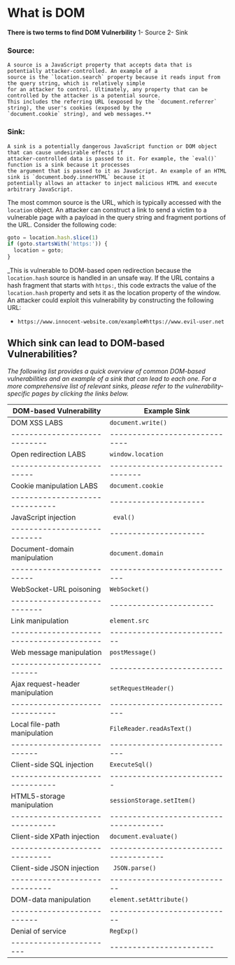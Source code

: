 # What is DOM 

**There is two terms to find DOM Vulnerbility**
  1- Source
  2- Sink
 
### Source:
 ```
 A source is a JavaScript property that accepts data that is potentially attacker-controlled. An example of a 
 source is the `location.search` property because it reads input from the query string, which is relatively simple 
 for an attacker to control. Ultimately, any property that can be controlled by the attacker is a potential source. 
 This includes the referring URL (exposed by the `document.referrer` string), the user's cookies (exposed by the 
 `document.cookie` string), and web messages.**
 ```
### Sink: 
  ```
  A sink is a potentially dangerous JavaScript function or DOM object that can cause undesirable effects if 
  attacker-controlled data is passed to it. For example, the `eval()` function is a sink because it processes 
  the argument that is passed to it as JavaScript. An example of an HTML sink is `document.body.innerHTML` because it
  potentially allows an attacker to inject malicious HTML and execute arbitrary JavaScript.
  ```
The most common source is the URL, which is typically accessed with the `location` object. An attacker can construct a link to send a victim to a vulnerable page with a payload in the query string and fragment portions of the URL. Consider the following code:
```js
goto = location.hash.slice(1)
if (goto.startsWith('https:')) {
  location = goto;
}
```
_This is vulnerable to DOM-based open redirection because the `location.hash` source is handled in an unsafe way. If the URL contains a hash fragment that starts with `https:`, this code extracts the value of the `location.hash` property and sets it as the location property of the window. An attacker could exploit this vulnerability by constructing the following URL:
 - ``https://www.innocent-website.com/example#https://www.evil-user.net``
 
 ## Which sink can lead to DOM-based Vulnerabilities?
 
 _The following list provides a quick overview of common DOM-based vulnerabilities and an example of a sink that can lead to each one. For a more comprehensive list of relevant sinks, please refer to the vulnerability-specific pages by clicking the links below._
 
 |  DOM-based Vulnerability      |      Example Sink         |
 | ---------------------------|------------------------------|
 |  DOM XSS LABS             |       `document.write()`      |
 | ----------------------------|-----------------------------|
 |  Open redirection LABS	      |       `window.location`    |
 | -------------------------|--------------------------------|
 |  Cookie manipulation LABS	   |       `document.cookie `  |  
 | ------------------------------|---------------------|
 |  JavaScript injection      |      ` eval()`   |
 |  ---------------------------|---------------------|
 | Document-domain manipulation	         |       `document.domain`     |
 | -------------------------|----------------------------|
 |  WebSocket-URL poisoning	   |       `WebSocket()`    |
 | ---------------------------|-----------------------   |
 |  Link manipulation	            |       `element.src`    |
 | ----------------------------------------|--------------------------- |
 | Web message manipulation	             |       `postMessage()`   |  
 |  --------------------------|------------------------- | 
 |  Ajax request-header manipulation	    |       `setRequestHeader()`  |
 |  ------------------------------|----------------------------  |
 |  Local file-path manipulation	         |       `FileReader.readAsText()`  |
 |  --------------------------|----------------------------|
 |  Client-side SQL injection	             |       `ExecuteSql() `   |
 | ------------------------------|--------------------------|
 |  HTML5-storage manipulation	           |       `sessionStorage.setItem()`  |  
 | ------------------------------|-------------------------------------|
 |  Client-side XPath injection	           |       `document.evaluate()`  |
 | -----------------------------|-------------------------------------|
 |  Client-side JSON injection	           |      ` JSON.parse()`  |
 | -----------------------------|--------------------------- |
 |  DOM-data manipulation	                 |       `element.setAttribute()`   |  
 | --------------------------|---------------------------|
 |  Denial of service	                     |       `RegExp()`     |
 | -----------------------|-----------------------|

